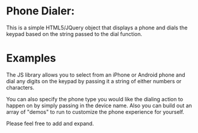 # Phone Dialer:

This is a simple HTML5/JQuery object that displays a phone and dials the keypad based on the string passed to the dial function.

# Examples
The JS library allows you to select from an iPhone or Android phone and dial any digits on the keypad by passing 
it a string of either numbers or characters.

You can also specify the phone type you would like the dialing action to happen on by simply passing in the device name.
Also you can build out an array of "demos" to run to customize the phone experience for yourself.

Please feel free to add and expand.

